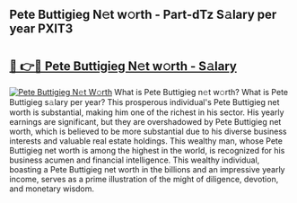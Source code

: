 ## Pete Buttigieg N𝚎t w𝚘rth - Part-dTz S𝚊lary per year PXlT3

# <h2><a href="http://gc2aze9.nevu.top/?p=Pete+Buttigieg">🔗 👉🔴 Pete Buttigieg N𝚎t w𝚘rth - S𝚊lary</a></h2>

[![Pete Buttigieg N𝚎t W𝚘rth](https://i.imgur.com/Oavwk0R.jpeg)](http://gc2aze9.nevu.top/?p=Pete+Buttigieg)
What is Pete Buttigieg n𝚎t w𝚘rth? What is Pete Buttigieg s𝚊lary per year?
This prosperous individual's Pete Buttigieg net worth is substantial, making him one of the richest in his sector. His yearly earnings are significant, but they are overshadowed by Pete Buttigieg net worth, which is believed to be more substantial due to his diverse business interests and valuable real estate holdings. This wealthy man, whose Pete Buttigieg net worth is among the highest in the world, is recognized for his business acumen and financial intelligence. This wealthy individual, boasting a Pete Buttigieg net worth in the billions and an impressive yearly income, serves as a prime illustration of the might of diligence, devotion, and monetary wisdom.
